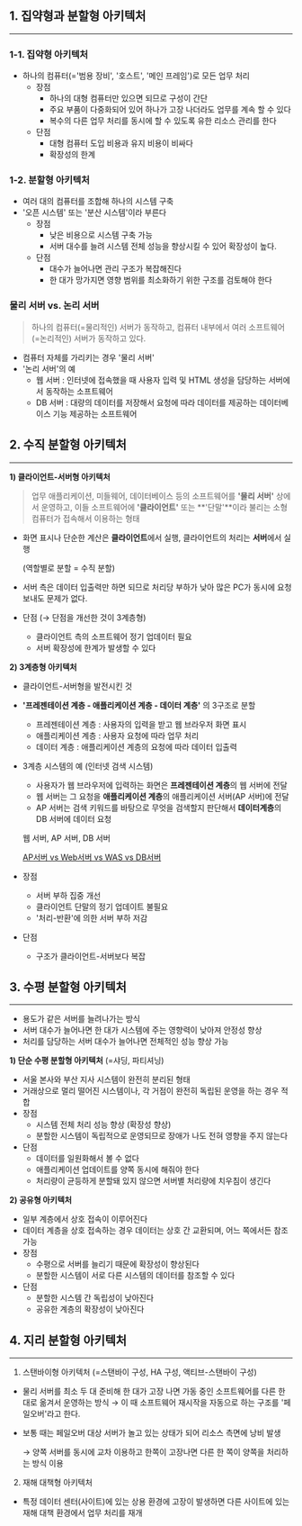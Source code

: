 ## 1. 집약형과 분할형 아키텍처

---

### 1-1. 집약형 아키텍처

- 하나의 컴퓨터(='범용 장비', '호스트', '메인 프레임')로 모든 업무 처리
    - 장점
        - 하나의 대형 컴퓨터만 있으면 되므로 구성이 간단
        - 주요 부품이 다중화되어 있어 하나가 고장 나더라도 업무를 계속 할 수 있다
        - 복수의 다른 업무 처리를 동시에 할 수 있도록 유한 리소스 관리를 한다
    - 단점
        - 대형 컴퓨터 도입 비용과 유지 비용이 비싸다
        - 확장성의 한계

### 1-2. 분할형 아키텍처

- 여러 대의 컴퓨터를 조합해 하나의 시스템 구축
- '오픈 시스템' 또는 '분산 시스템'이라 부른다
    - 장점
        - 낮은 비용으로 시스템 구축 가능
        - 서버 대수를 늘려 시스템 전체 성능을 향상시킬 수 있어 확장성이 높다.
    - 단점
        - 대수가 늘어나면 관리 구조가 복잡해진다
        - 한 대가 망가지면 영향 범위를 최소화하기 위한 구조를 검토해야 한다

### 물리 서버 vs. 논리 서버

> 하나의 컴퓨터(=물리적인) 서버가 동작하고, 컴퓨터 내부에서 여러 소프트웨어(=논리적인) 서버가 동작하고 있다.
> 
- 컴퓨터 자체를 가리키는 경우 '물리 서버'
- '논리 서버'의 예
    - 웹 서버 : 인터넷에 접속했을 때 사용자 입력 및 HTML 생성을 담당하는 서버에서 동작하는 소프트웨어
    - DB 서버 : 대량의 데이터를 저장해서 요청에 따라 데이터를 제공하는 데이터베이스 기능 제공하는 소프트웨어

## 2. 수직 분할형 아키텍처

---

**1) 클라이언트-서버형 아키텍처**

> 업무 애플리케이션, 미들웨어, 데이터베이스 등의 소프트웨어를 **'물리 서버'** 상에서 운영하고, 이들 소프트웨어에 **'클라이언트'** 또는 **'단말'**이라 불리는 소형 컴퓨터가 접속해서 이용하는 형태
> 
- 화면 표시나 단순한 계산은 **클라이언트**에서 실행, 클라이언트의 처리는 **서버**에서 실행
    
    (역할별로 분할 = 수직 분할)
    
- 서버 측은 데이터 입출력만 하면 되므로 처리당 부하가 낮아 많은 PC가 동시에 요청 보내도 문제가 없다.
- 단점 (→ 단점을 개선한 것이 3계층형)
    - 클라이언트 측의 소프트웨어 정기 업데이터 필요
    - 서버 확장성에 한계가 발생할 수 있다

**2) 3계층형 아키텍처**

- 클라이언트-서버형을 발전시킨 것
- **'프레젠테이션 계층 - 애플리케이션 계층 - 데이터 계층'** 의 3구조로 분할
    - 프레젠테이션 계층 : 사용자의 입력을 받고 웹 브라우저 화면 표시
    - 애플리케이션 계층 : 사용자 요청에 따라 업무 처리
    - 데이터 계층 : 애플리케이션 계층의 요청에 따라 데이터 입출력

- 3계층 시스템의 예 (인터넷 검색 시스템)
    - 사용자가 웹 브라우저에 입력하는 화면은 **프레젠테이션 계층**의 웹 서버에 전달
    - 웹 서버는 그 요청을 **애플리케이션 계층**의 애플리케이션 서버(AP 서버)에 전달
    - AP 서버는 검색 키워드를 바탕으로 무엇을 검색할지 판단해서 **데이터계층**의 DB 서버에 데이터 요청
    
    웹 서버, AP 서버, DB 서버
    
    [AP서버 vs Web서버 vs WAS vs DB서버](https://rainkim.tistory.com/35)
    

- 장점
    - 서버 부하 집중 개선
    - 클라이언트 단말의 정기 업데이트 불필요
    - '처리-반환'에 의한 서버 부하 저감
- 단점
    - 구조가 클라이언트-서버보다 복잡
    

## 3. 수평 분할형 아키텍처

---

- 용도가 같은 서버를 늘려나가는 방식
- 서버 대수가 늘어나면 한 대가 시스템에 주는 영향력이 낮아져 안정성 향상
- 처리를 담당하는 서버 대수가 늘어나면 전체적인 성능 향상 가능

**1) 단순 수평 분할형 아키텍처** (=샤딩, 파티셔닝)

- 서울 본사와 부산 지사 시스템이 완전히 분리된 형태
- 거래상으로 멀리 떨어진 시스템이나, 각 거점이 완전히 독립된 운영을 하는 경우 적합
- 장점
    - 시스템 전체 처리 성능 향상 (확장성 향상)
    - 분할한 시스템이 독립적으로 운영되므로 장애가 나도 전혀 영향을 주지 않는다
- 단점
    - 데이터를 일원화해서 볼 수 없다
    - 애플리케이션 업데이트를 양쪽 동시에 해줘야 한다
    - 처리량이 균등하게 분할돼 있지 않으면 서버별 처리량에 치우침이 생긴다

**2) 공유형 아키텍처**

- 일부 계층에서 상호 접속이 이루어진다
- 데이터 계층을 상호 접속하는 경우 데이터는 상호 간 교환되며, 어느 쪽에서든 참조 가능
- 장점
    - 수평으로 서버를 늘리기 때문에 확장성이 향상된다
    - 분할한 시스템이 서로 다른 시스템의 데이터를 참조할 수 있다
- 단점
    - 분할한 시스템 간 독립성이 낮아진다
    - 공유한 계층의 확장성이 낮아진다

## 4. 지리 분할형 아키텍처

---

1) 스탠바이형 아키텍처 (=스탠바이 구성, HA 구성, 액티브-스탠바이 구성)

- 물리 서버를 최소 두 대 준비해 한 대가 고장 나면 가동 중인 소프트웨어를 다른 한 대로 옮겨서 운영하는 방식 → 이 때 소프트웨어 재시작을 자동으로 하는 구조를 '페일오버'라고 한다.
- 보통 때는 페일오버 대상 서버가 놀고 있는 상태가 되어 리소스 측면에 낭비 발생
    
    → 양쪽 서버를 동시에 교차 이용하고 한쪽이 고장나면 다른 한 쪽이 양쪽을 처리하는 방식 이용
    

2) 재해 대책형 아키텍처

- 특정 데이터 센터(사이트)에 있는 상용 환경에 고장이 발생하면 다른 사이트에 있는 재해 대책 환경에서 업무 처리를 재개
